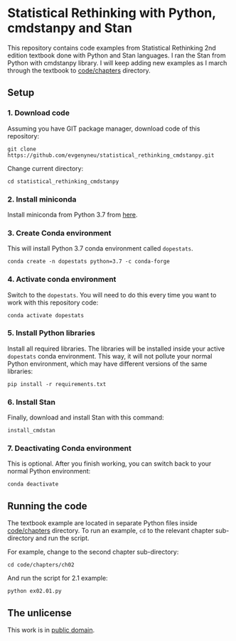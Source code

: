 # Statistical Rethinking with Python, cmdstanpy and Stan

This repository contains code examples from Statistical Rethinking 2nd edition textbook done with Python and Stan languages. I ran the Stan from Python with cmdstanpy library. I will keep adding new examples as I march through the textbook to [code/chapters](code/chapters) directory.

## Setup

### 1. Download code

Assuming you have GIT package manager, download code of this repository:

```
git clone https://github.com/evgenyneu/statistical_rethinking_cmdstanpy.git
```

Change current directory:

```
cd statistical_rethinking_cmdstanpy
```

### 2. Install miniconda

Install miniconda from Python 3.7 from [here](https://docs.conda.io/en/latest/miniconda.html).


### 3. Create Conda environment

This will install Python 3.7 conda environment called `dopestats`.

```
conda create -n dopestats python=3.7 -c conda-forge
```

### 4. Activate conda environment

Switch to the `dopestats`. You will need to do this every time you want to work with this repository code:

```
conda activate dopestats
```

### 5. Install Python libraries

Install all required libraries. The libraries will be installed inside your active `dopestats` conda environment. This way, it will not pollute your normal Python environment, which may have different versions of the same libraries:

```
pip install -r requirements.txt
```

### 6. Install Stan

Finally, download and install Stan with this command:

```
install_cmdstan
```

### 7. Deactivating Conda environment

This is optional. After you finish working, you can switch back to your normal Python environment:

```
conda deactivate
```


## Running the code

The textbook example are located in separate Python files inside [code/chapters](code/chapters) directory. To run an example, `cd` to the relevant chapter sub-directory and run the script.

For example, change to the second chapter sub-directory:

```
cd code/chapters/ch02
```

And run the script for 2.1 example:

```
python ex02.01.py
```

## The unlicense

This work is in [public domain](LICENSE).
